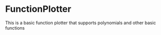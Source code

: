 # FunctionPlotter
This is a basic function plotter that supports polynomials and other basic functions
